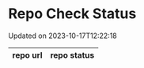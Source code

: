 # Repo Check Status

Updated on 2023-10-17T12:22:18

| repo url | repo status |
| -------- | -------- | 
